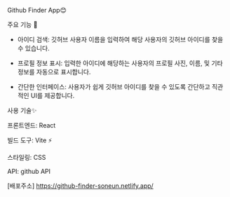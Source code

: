 Github Finder App😊

주요 기능 🚀

- 아이디 검색: 깃허브 사용자 이름을 입력하여 해당 사용자의 깃허브 아이디를 찾을 수 있습니다.

- 프로필 정보 표시: 입력한 아이디에 해당하는 사용자의 프로필 사진, 이름, 및 기타 정보를 자동으로 표시합니다.

- 간단한 인터페이스: 사용자가 쉽게 깃허브 아이디를 찾을 수 있도록 간단하고 직관적인 UI를 제공합니다.

사용 기술✨

프론트엔드: React

빌드 도구: Vite ⚡

스타일링: CSS

API: github API

[배포주소] https://github-finder-soneun.netlify.app/
